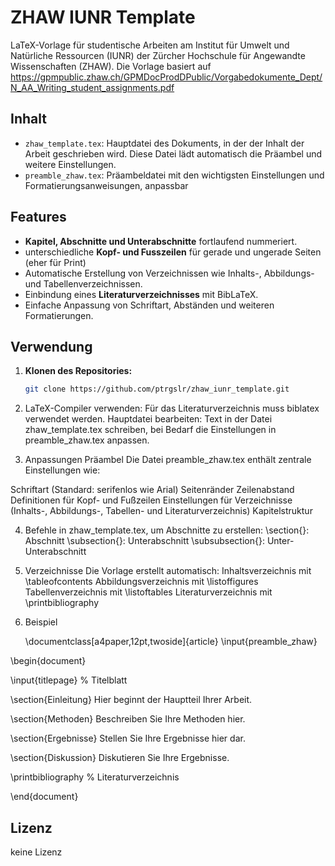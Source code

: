 # ZHAW IUNR Template

LaTeX-Vorlage für studentische Arbeiten am Institut für Umwelt und Natürliche Ressourcen (IUNR) der Zürcher Hochschule für Angewandte Wissenschaften (ZHAW).
Die Vorlage basiert auf https://gpmpublic.zhaw.ch/GPMDocProdDPublic/Vorgabedokumente_Dept/N_AA_Writing_student_assignments.pdf

## Inhalt
- `zhaw_template.tex`: Hauptdatei des Dokuments, in der der Inhalt der Arbeit geschrieben wird. Diese Datei lädt automatisch die Präambel und weitere Einstellungen.
- `preamble_zhaw.tex`: Präambeldatei mit den wichtigsten Einstellungen und Formatierungsanweisungen, anpassbar
## Features
- **Kapitel, Abschnitte und Unterabschnitte** fortlaufend nummeriert.
- unterschiedliche **Kopf- und Fusszeilen** für gerade und ungerade Seiten (eher für Print)
- Automatische Erstellung von Verzeichnissen wie Inhalts-, Abbildungs- und Tabellenverzeichnissen.
- Einbindung eines **Literaturverzeichnisses** mit BibLaTeX.
- Einfache Anpassung von Schriftart, Abständen und weiteren Formatierungen.

## Verwendung

1. **Klonen des Repositories:**
   ```bash
   git clone https://github.com/ptrgslr/zhaw_iunr_template.git

2. LaTeX-Compiler verwenden:
Für das Literaturverzeichnis muss biblatex verwendet werden.
Hauptdatei bearbeiten: Text in der Datei zhaw_template.tex schreiben, bei Bedarf die Einstellungen in preamble_zhaw.tex anpassen.

3. Anpassungen
Präambel
Die Datei preamble_zhaw.tex enthält zentrale Einstellungen wie:

Schriftart (Standard: serifenlos wie Arial)
Seitenränder
Zeilenabstand
Definitionen für Kopf- und Fußzeilen
Einstellungen für Verzeichnisse (Inhalts-, Abbildungs-, Tabellen- und Literaturverzeichnis)
Kapitelstruktur

4. Befehle in zhaw_template.tex, um Abschnitte zu erstellen:
   \section{}: Abschnitt
   \subsection{}: Unterabschnitt
   \subsubsection{}: Unter-Unterabschnitt

5. Verzeichnisse
Die Vorlage erstellt automatisch:
Inhaltsverzeichnis mit \tableofcontents
Abbildungsverzeichnis mit \listoffigures
Tabellenverzeichnis mit \listoftables
Literaturverzeichnis mit \printbibliography


6. Beispiel

   \documentclass[a4paper,12pt,twoside]{article}
\input{preamble_zhaw}

\begin{document}

\input{titlepage} % Titelblatt

\section{Einleitung}
Hier beginnt der Hauptteil Ihrer Arbeit.

\section{Methoden}
Beschreiben Sie Ihre Methoden hier.

\section{Ergebnisse}
Stellen Sie Ihre Ergebnisse hier dar.

\section{Diskussion}
Diskutieren Sie Ihre Ergebnisse.

\printbibliography % Literaturverzeichnis

\end{document}

## Lizenz
   keine Lizenz
